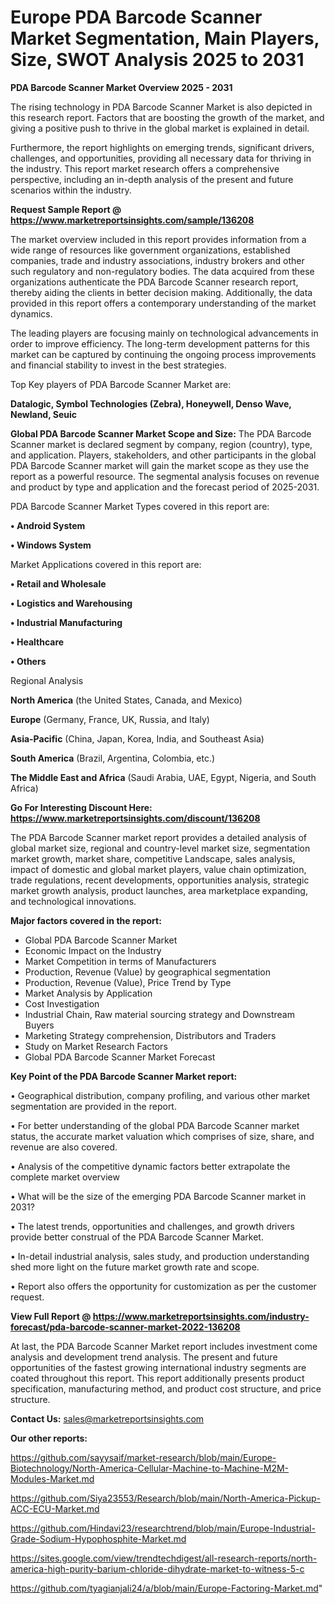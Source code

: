 # Europe PDA Barcode Scanner Market Segmentation, Main Players, Size, SWOT Analysis 2025 to 2031

<Strong> PDA Barcode Scanner Market Overview 2025 - 2031</strong>

The rising technology in PDA Barcode Scanner Market is also depicted in this research report. Factors that are boosting the growth of the market, and giving a positive push to thrive in the global market is explained in detail.

Furthermore, the report highlights on emerging trends, significant drivers, challenges, and opportunities, providing all necessary data for thriving in the industry. This report market research offers a comprehensive perspective, including an in-depth analysis of the present and future scenarios within the industry.

<strong>Request Sample Report @ <a href=https://www.marketreportsinsights.com/sample/136208>https://www.marketreportsinsights.com/sample/136208</a></strong>

The market overview included in this report provides information from a wide range of resources like government organizations, established companies, trade and industry associations, industry brokers and other such regulatory and non-regulatory bodies. The data acquired from these organizations authenticate the PDA Barcode Scanner research report, thereby aiding the clients in better decision making. Additionally, the data provided in this report offers a contemporary understanding of the market dynamics.

The leading players are focusing mainly on technological advancements in order to improve efficiency. The long-term development patterns for this market can be captured by continuing the ongoing process improvements and financial stability to invest in the best strategies.

Top Key players of PDA Barcode Scanner Market are:

<strong>Datalogic, Symbol Technologies (Zebra), Honeywell, Denso Wave, Newland, Seuic</strong>

<strong><b>Global PDA Barcode Scanner Market Scope and Size:</b></strong>
The PDA Barcode Scanner market is declared segment by company, region (country), type, and application. Players, stakeholders, and other participants in the global PDA Barcode Scanner market will gain the market scope as they use the report as a powerful resource. The segmental analysis focuses on revenue and product by type and application and the forecast period of 2025-2031.

PDA Barcode Scanner Market Types covered in this report are:

<strong>• Android System

• Windows System</strong>

Market Applications covered in this report are:

<strong>• Retail and Wholesale

• Logistics and Warehousing

• Industrial Manufacturing

• Healthcare

• Others</strong> 

Regional Analysis

<strong>North America</strong> (the United States, Canada, and Mexico)

<strong>Europe</strong> (Germany, France, UK, Russia, and Italy)

<strong>Asia-Pacific</strong> (China, Japan, Korea, India, and Southeast Asia)

<strong>South America</strong> (Brazil, Argentina, Colombia, etc.)

<strong>The Middle East and Africa</strong> (Saudi Arabia, UAE, Egypt, Nigeria, and South Africa)

<strong>Go For Interesting Discount Here: <a href=https://www.marketreportsinsights.com/discount/136208>https://www.marketreportsinsights.com/discount/136208</a></strong>

The PDA Barcode Scanner market report provides a detailed analysis of global market size, regional and country-level market size, segmentation market growth, market share, competitive Landscape, sales analysis, impact of domestic and global market players, value chain optimization, trade regulations, recent developments, opportunities analysis, strategic market growth analysis, product launches, area marketplace expanding, and technological innovations.

<strong><b>Major factors covered in the report:</b></strong>
<ul>
  <li>Global PDA Barcode Scanner Market </li>
  <li>Economic Impact on the Industry</li>
  <li>Market Competition in terms of Manufacturers</li>
  <li>Production, Revenue (Value) by geographical segmentation</li>
  <li>Production, Revenue (Value), Price Trend by Type</li>
  <li>Market Analysis by Application</li>
  <li>Cost Investigation</li>
  <li>Industrial Chain, Raw material sourcing strategy and Downstream Buyers</li>
  <li>Marketing Strategy comprehension, Distributors and Traders</li>
  <li>Study on Market Research Factors</li>
  <li>Global PDA Barcode Scanner Market Forecast</li>
</ul>

<strong><b>Key Point of the PDA Barcode Scanner Market report:</b></strong>

• Geographical distribution, company profiling, and various other market segmentation are provided in the report.

• For better understanding of the global PDA Barcode Scanner market status, the accurate market valuation which comprises of size, share, and revenue are also covered.

• Analysis of the competitive dynamic factors better extrapolate the complete market overview

• What will be the size of the emerging PDA Barcode Scanner market in 2031?

• The latest trends, opportunities and challenges, and growth drivers provide better construal of the PDA Barcode Scanner Market.

• In-detail industrial analysis, sales study, and production understanding shed more light on the future market growth rate and scope.

• Report also offers the opportunity for customization as per the customer request.

<strong><b>View Full Report @ <a href=https://www.marketreportsinsights.com/industry-forecast/pda-barcode-scanner-market-2022-136208>https://www.marketreportsinsights.com/industry-forecast/pda-barcode-scanner-market-2022-136208</a></b></strong>


At last, the PDA Barcode Scanner Market report includes investment come analysis and development trend analysis. The present and future opportunities of the fastest growing international industry segments are coated throughout this report. This report additionally presents product specification, manufacturing method, and product cost structure, and price structure.

<strong>Contact Us:</strong>
sales@marketreportsinsights.com

<strong>Our other reports:</strong>

<a href=https://github.com/sayysaif/market-research/blob/main/Europe-Biotechnology/North-America-Cellular-Machine-to-Machine-M2M-Modules-Market.md>https://github.com/sayysaif/market-research/blob/main/Europe-Biotechnology/North-America-Cellular-Machine-to-Machine-M2M-Modules-Market.md</a>

<a href=https://github.com/Siya23553/Research/blob/main/North-America-Pickup-ACC-ECU-Market.md>https://github.com/Siya23553/Research/blob/main/North-America-Pickup-ACC-ECU-Market.md</a>

<a href=https://github.com/Hindavi23/researchtrend/blob/main/Europe-Industrial-Grade-Sodium-Hypophosphite-Market.md>https://github.com/Hindavi23/researchtrend/blob/main/Europe-Industrial-Grade-Sodium-Hypophosphite-Market.md</a>

<a href=https://sites.google.com/view/trendtechdigest/all-research-reports/north-america-high-purity-barium-chloride-dihydrate-market-to-witness-5-c>https://sites.google.com/view/trendtechdigest/all-research-reports/north-america-high-purity-barium-chloride-dihydrate-market-to-witness-5-c</a>

<a href=https://github.com/tyagianjali24/a/blob/main/Europe-Factoring-Market.md>https://github.com/tyagianjali24/a/blob/main/Europe-Factoring-Market.md</a>"

